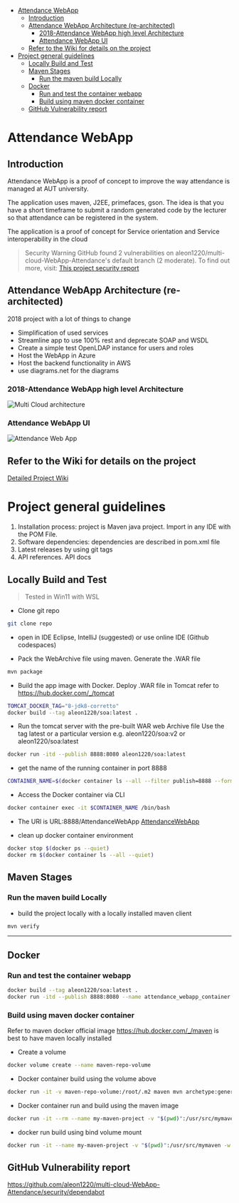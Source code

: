 - [Attendance WebApp](#attendance-webapp)
  - [Introduction](#introduction)
  - [Attendance WebApp Architecture (re-architected)](#attendance-webapp-architecture-re-architected)
    - [2018-Attendance WebApp high level Architecture](#2018-attendance-webapp-high-level-architecture)
    - [Attendance WebApp UI](#attendance-webapp-ui)
  - [Refer to the Wiki for details on the project](#refer-to-the-wiki-for-details-on-the-project)
- [Project general guidelines](#project-general-guidelines)
  - [Locally Build and Test](#locally-build-and-test)
  - [Maven Stages](#maven-stages)
    - [Run the maven build Locally](#run-the-maven-build-locally)
  - [Docker](#docker)
    - [Run and test the container webapp](#run-and-test-the-container-webapp)
    - [Build using maven docker container](#build-using-maven-docker-container)
  - [GitHub Vulnerability report](#github-vulnerability-report)

# Attendance WebApp

## Introduction

Attendance WebApp is a proof of concept to improve the way attendance is managed at AUT university.

The application uses maven, J2EE, primefaces, gson.
The idea is that you have a short timeframe to submit a random generated code by the lecturer so that attendance can be registered in the system.

The application is a proof of concept for Service orientation and Service interoperability in the cloud

> Security Warning
GitHub found 2 vulnerabilities on aleon1220/multi-cloud-WebApp-Attendance's default branch (2 moderate).
To find out more, visit:
[This project security report](https://github.com/aleon1220/multi-cloud-WebApp-Attendance/security)

## Attendance WebApp Architecture (re-architected)

2018 project with a lot of things to change

* Simplification of used services
* Streamline app to use 100% rest and deprecate SOAP and WSDL
* Create a simple test OpenLDAP instance for users and roles
* Host the WebApp in Azure
* Host the backend functionality in AWS
* use diagrams.net for the diagrams

### 2018-Attendance WebApp high level Architecture

![Multi Cloud architecture](https://imgur.com/LDVqx71.jpg)

### Attendance WebApp UI

![Attendance Web App](https://github.com/aleon1220/multi-cloud-AttendWebApp/wiki/images/2018/05/random-code-generation.png)

## Refer to the Wiki for details on the project

[Detailed Project Wiki][95f44386]

  [95f44386]: https://github.com/aleon1220/multi-cloud-AttendWebApp/wiki/4-Architecture-and-Technical-Design "Project Wiki"

# Project general guidelines

1. Installation process: project is Maven java project. Import in any IDE with the POM File.
2. Software dependencies: dependencies are described in pom.xml file
3. Latest releases by using git tags
4. API references. API docs

## Locally Build and Test
> Tested in Win11 with WSL
- Clone git repo
```bash
git clone repo
```

- open in IDE Eclipse, IntelliJ (suggested) or use online IDE (Github codespaces)

- Pack the WebArchive file using maven. Generate the .WAR file
``` bash
mvn package
```

- Build the app image with Docker. Deploy .WAR file in Tomcat
refer to https://hub.docker.com/_/tomcat
```bash
TOMCAT_DOCKER_TAG="8-jdk8-corretto"
docker build --tag aleon1220/soa:latest .
```

- Run the tomcat server with the pre-built WAR web Archive file
  Use the tag latest or a particular version e.g. aleon1220/soa:v2 or aleon1220/soa:latest

```bash
docker run -itd --publish 8888:8080 aleon1220/soa:latest
```
- get the name of the running container in port 8888
``` bash
CONTAINER_NAME=$(docker container ls --all --filter publish=8888 --format "{{.Names}}")
```

- Access the Docker container via CLI

```bash
docker container exec -it $CONTAINER_NAME /bin/bash
```

- The URl is URL:8888/AttendanceWebApp [AttendanceWebApp](http://localhost:8888/AttendanceWebApp)


- clean up docker container environment
``` bash
docker stop $(docker ps --quiet)
docker rm $(docker container ls --all --quiet)
```
## Maven Stages

### Run the maven build Locally

- build the project locally with a locally installed maven client

```bash
mvn verify
```
---

## Docker
### Run and test the container webapp
```bash
docker build --tag aleon1220/soa:latest .
docker run -itd --publish 8888:8080 --name attendance_webapp_container aleon1220/soa:latest
```
### Build using maven docker container

Refer to maven docker official image https://hub.docker.com/_/maven
is best to have maven locally installed

- Create a volume

```bash
docker volume create --name maven-repo-volume
```

- Docker container build using the volume above

```bash
docker run -it -v maven-repo-volume:/root/.m2 maven mvn archetype:generate # will download artifacts
```

- Docker container run and build using the maven image

```bash
docker run -it --rm --name my-maven-project -v "$(pwd)":/usr/src/mymaven -w /usr/src/mymaven maven:3.3-jdk-8 mvn clean install
```

- docker run build using bind volume mount

```bash
docker run -it --name my-maven-project -v "$(pwd)":/usr/src/mymaven -w /usr/src/mymaven maven:3.3-jdk-8 mvn clean install
```

## GitHub Vulnerability report

https://github.com/aleon1220/multi-cloud-WebApp-Attendance/security/dependabot
